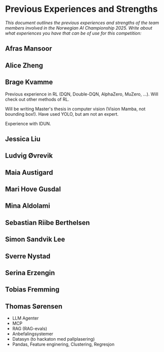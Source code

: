 # Previous Experiences and Strengths

_This document outlines the previous experiences and strengths of the team members involved in the Norwegian AI Championship 2025. Write about what experiences you have that can be of use for this competition:_

## Afras Mansoor

## Alice Zheng

## Brage Kvamme

Previous experience in RL (DQN, Double-DQN, AlphaZero, MuZero, ...).
Will check out other methods of RL.

Will be writing Master's thesis in computer vision (Vision Mamba, not bounding box!).
Have used YOLO, but am not an expert.

Experience with IDUN.

## Jessica Liu

## Ludvig Øvrevik

## Maia Austigard

## Mari Hove Gusdal

## Mina Aldolami

## Sebastian Riibe Berthelsen

## Simon Sandvik Lee

## Sverre Nystad

## Serina Erzengin

## Tobias Fremming

## Thomas Sørensen
- LLM Agenter
- MCP
- RAG (RAG-evals)
- Anbefalingsystemer
- Datasyn (to hackaton med pallplasering)
- Pandas, Feature enginering, Clustering, Regresjon
